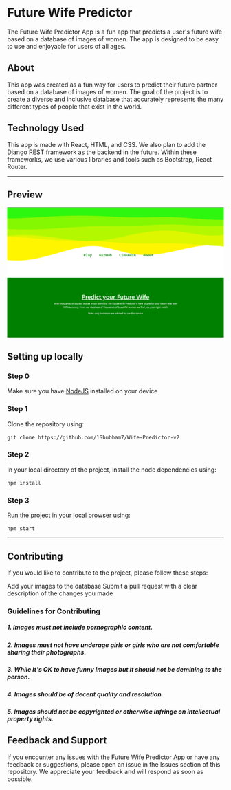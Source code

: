 # Future Wife Predictor

The Future Wife Predictor App is a fun app that predicts a user's future wife based on a database of images of women. The app is designed to be easy to use and enjoyable for users of all ages.

## About

This app was created as a fun way for users to predict their future partner based on a database of images of women. The goal of the project is to create a diverse and inclusive database that accurately represents the many different types of people that exist in the world.

## Technology Used

This app is made with React, HTML, and CSS. We also plan to add the Django REST framework as the backend in the future. Within these frameworks, we use various libraries and tools such as Bootstrap, React Router.
<hr>

## Preview
![Preview image](assets/image.png)

## Setting up locally

### Step 0
Make sure you have [NodeJS](nodejs.org) installed on your device

### Step 1
Clone the repository using:

```
git clone https://github.com/1Shubham7/Wife-Predictor-v2
```
### Step 2
In your local directory of the project, install the node dependencies using:

```
npm install
```

### Step 3
Run the project in your local browser using:

```
npm start
```

--- 

## Contributing
If you would like to contribute to the project, please follow these steps:

Add your images to the database
Submit a pull request with a clear description of the changes you made

### Guidelines for Contributing

##### 1. Images must not include pornographic content.
##### 2. Images must not have underage girls or girls who are not comfortable sharing their photographs.
##### 3. While It's OK to have funny Images but it should not be demining to the person. 
##### 4. Images should be of decent quality and resolution.
##### 5. Images should not be copyrighted or otherwise infringe on intellectual property rights.

## Feedback and Support
If you encounter any issues with the Future Wife Predictor App or have any feedback or suggestions, please open an issue in the Issues section of this repository. We appreciate your feedback and will respond as soon as possible.
